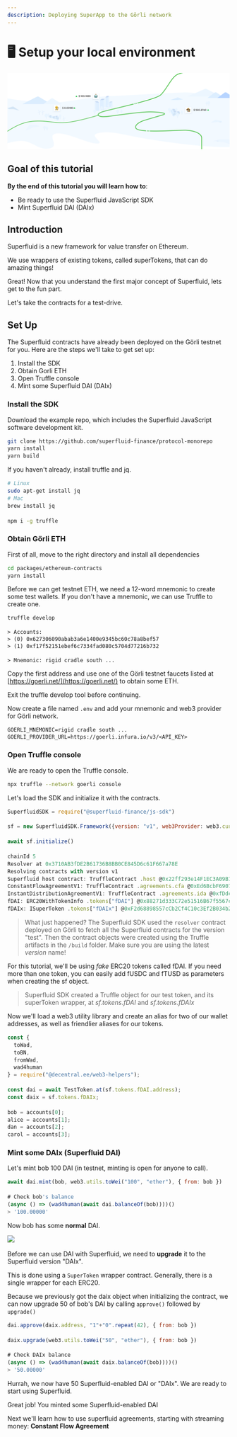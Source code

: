 ```yaml
---
description: Deploying SuperApp to the Görli network
---
```


# 🖥️ Setup your local environment

![](../.gitbook/assets/image%20%286%29%20%283%29%20%284%29%20%281%29.png)

## Goal of this tutorial

**By the end of this tutorial you will learn how to**:

* Be ready to use the Superfluid JavaScript SDK
* Mint Superfluid DAI \(DAIx\)

## Introduction

Superfluid is a new framework for value transfer on Ethereum.

We use wrappers of existing tokens, called superTokens, that can do amazing things!

Great! Now that you understand the first major concept of Superfluid, lets get to the fun part.

Let's take the contracts for a test-drive.

## Set Up

The Superfluid contracts have already been deployed on the Görli testnet for you. Here are the steps we'll take to get set up:

1. Install the SDK
2. Obtain Gorli ETH
3. Open Truffle console
4. Mint some Superfluid DAI \(DAIx\)

### Install the SDK

Download the example repo, which includes the Superfluid JavaScript software development kit.

```bash
git clone https://github.com/superfluid-finance/protocol-monorepo
yarn install
yarn build
```

If you haven't already, install truffle and jq.

```bash
# Linux
sudo apt-get install jq
# Mac
brew install jq

npm i -g truffle
```

### Obtain Görli ETH

First of all, move to the right directory and install all dependencies

```bash
cd packages/ethereum-contracts
yarn install
```

Before we can get testnet ETH, we need a 12-word mnemonic to create some test wallets. If you don't have a mnemonic, we can use Truffle to create one.

```text
truffle develop

> Accounts:
> (0) 0x627306090abab3a6e1400e9345bc60c78a8bef57
> (1) 0xf17f52151ebef6c7334fad080c5704d77216b732

> Mnemonic: rigid cradle south ...
```

Copy the first address and use one of the Görli testnet faucets listed at [https://goerli.net/](https://goerli.net/) to obtain some ETH.

Exit the truffle develop tool before continuing.

Now create a file named `.env` and add your mnemonic and web3 provider for Görli network.

```text
GOERLI_MNEMONIC=rigid cradle south ...
GOERLI_PROVIDER_URL=https://goerli.infura.io/v3/<API_KEY>
```

### Open Truffle console

We are ready to open the Truffle console.

```bash
npx truffle --network goerli console
```

Let's load the SDK and initialize it with the contracts.

```javascript
SuperfluidSDK = require("@superfluid-finance/js-sdk")

sf = new SuperfluidSDK.Framework({version: "v1", web3Provider: web3.currentProvider, tokens: ["fDAI"] })

await sf.initialize()

chainId 5
Resolver at 0x3710AB3fDE2B61736B8BB0CE845D6c61F667a78E
Resolving contracts with version v1
Superfluid host contract: TruffleContract .host @0x22ff293e14F1EC3A09B137e9e06084AFd63adDF9
ConstantFlowAgreementV1: TruffleContract .agreements.cfa @0xEd6BcbF6907D4feEEe8a8875543249bEa9D308E8 | Helper .cfa
InstantDistributionAgreementV1: TruffleContract .agreements.ida @0xfDdcdac21D64B639546f3Ce2868C7EF06036990c | Helper .ida
fDAI: ERC20WithTokenInfo .tokens["fDAI"] @0x88271d333C72e51516B67f5567c728E702b3eeE8
fDAIx: ISuperToken .tokens["fDAIx"] @0xF2d68898557cCb2Cf4C10c3Ef2B034b2a69DAD00
```

> What just happened? The Superfluid SDK used the `resolver` contract deployed on Görli to fetch all the Superfluid contracts for the version "test". Then the contract objects were created using the Truffle artifacts in the `/build` folder. Make sure you are using the latest _version_ name!

For this tutorial, we'll be using _fake_ ERC20 tokens called fDAI. If you need more than one token, you can easily add fUSDC and fTUSD as parameters when creating the sf object.

> Superfluid SDK created a Truffle object for our test token, and its superToken wrapper, at _sf.tokens.fDAI_ and _sf.tokens.fDAIx_

Now we'll load a web3 utility library and create an alias for two of our wallet addresses, as well as friendlier aliases for our tokens.

```javascript
const {
  toWad,
  toBN,
  fromWad,
  wad4human
} = require("@decentral.ee/web3-helpers");

const dai = await TestToken.at(sf.tokens.fDAI.address);
const daix = sf.tokens.fDAIx;

bob = accounts[0];
alice = accounts[1];
dan = accounts[2];
carol = accounts[3];
```

### Mint some DAIx \(Superfluid DAI\)

Let's mint bob 100 DAI \(in testnet, minting is open for anyone to call\).

```javascript
await dai.mint(bob, web3.utils.toWei("100", "ether"), { from: bob })

# Check bob's balance
(async () => (wad4human(await dai.balanceOf(bob))))()
> '100.00000'
```

Now bob has some **normal** DAI.

![](https://github.com/superfluid-finance/superfluid-protocol-docs/tree/c0acd5ac6cab2baecb39b5b01b35daa9f175c468/img/cmon.png)

Before we can use DAI with Superfluid, we need to **upgrade** it to the Superfluid version "DAIx".

This is done using a `SuperToken` wrapper contract. Generally, there is a single wrapper for each ERC20.

Because we previously got the daix object when initializing the contract, we can now upgrade 50 of bob's DAI by calling `approve()` followed by `upgrade()`

```javascript
dai.approve(daix.address, "1"+"0".repeat(42), { from: bob })

daix.upgrade(web3.utils.toWei("50", "ether"), { from: bob })

# Check DAIx balance
(async () => (wad4human(await daix.balanceOf(bob))))()
> '50.00000'
```

Hurrah, we now have 50 Superfluid-enabled DAI or "DAIx". We are ready to start using Superfluid.

Great job! You minted some Superfluid-enabled DAI

Next we'll learn how to use superfluid agreements, starting with streaming money: **Constant Flow Agreement**

